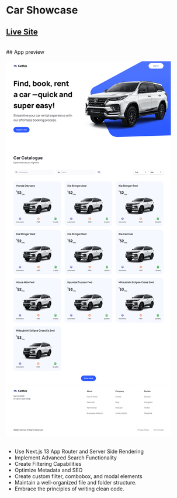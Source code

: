 # Car Showcase
## [Live Site](https://car-showcase-veyselkartalmis.vercel.app/)
<br>
## App preview
<br><br>
<img src="public/ss.png">
<br><br>

- Use Next.js 13 App Router and Server Side Rendering
- Implement Advanced Search Functionality
- Create Filtering Capabilities
- Optimize Metadata and SEO
- Create custom filter, combobox, and modal elements
- Maintain a well-organized file and folder structure.
- Embrace the principles of writing clean code.
